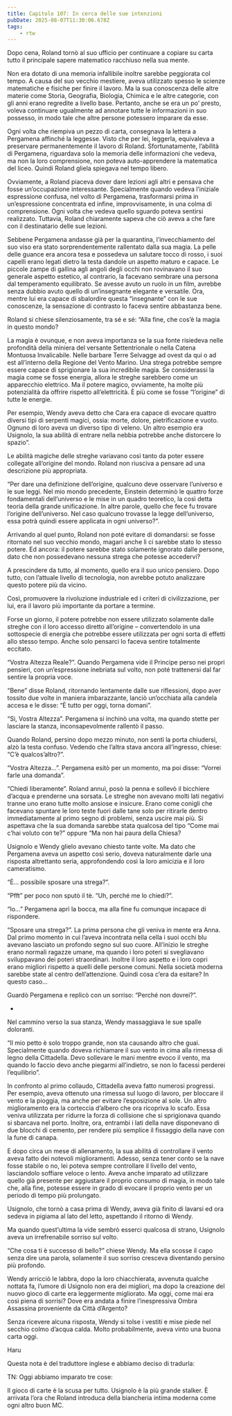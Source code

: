 ```yaml
---
title: Capitolo 107: In cerca delle sue intenzioni
pubDate: 2025-08-07T11:30:06.678Z
tags:
    - rtw
---
```







Dopo cena, Roland tornò al suo ufficio per continuare a copiare su carta tutto il principale sapere matematico racchiuso nella sua mente.






Non era dotato di una memoria infallibile inoltre sarebbe peggiorata col tempo. A causa del suo vecchio mestiere, aveva utilizzato spesso le scienze matematiche e fisiche per finire il lavoro. Ma la sua conoscenza delle altre materie come Storia, Geografia, Biologia, Chimica e le altre categorie, con gli anni erano regredite a livello base. Pertanto, anche se era un po’ presto, voleva continuare ugualmente ad annotare tutte le informazioni in suo possesso, in modo tale che altre persone potessero imparare da esse.






Ogni volta che riempiva un pezzo di carta, consegnava la lettera a Pergamena affinché la leggesse. Visto che per lei, leggerla, equivaleva a preservare permanentemente il lavoro di Roland. Sfortunatamente, l’abilità di Pergamena, riguardava solo la memoria delle informazioni che vedeva, ma non la loro comprensione, non poteva auto-apprendere la matematica del liceo. Quindi Roland gliela spiegava nel tempo libero.






Ovviamente, a Roland piaceva dover dare lezioni agli altri e pensava che fosse un’occupazione interessante. Specialmente quando vedeva l’iniziale espressione confusa, nel volto di Pergamena, trasformarsi prima in un’espressione concentrata ed infine, improvvisamente, in una colma di comprensione. Ogni volta che vedeva quello sguardo poteva sentirsi realizzato. Tuttavia, Roland chiaramente sapeva che ciò aveva a che fare con il destinatario delle sue lezioni.






Sebbene Pergamena andasse già per la quarantina, l’invecchiamento del suo viso era stato sorprendentemente rallentato dalla sua magia. La pelle delle guance era ancora tesa e possedeva un salutare tocco di rosso, i suoi capelli erano legati dietro la testa dandole un aspetto maturo e capace. Le piccole zampe di gallina agli angoli degli occhi non rovinavano il suo generale aspetto estetico, al contrario, la facevano sembrare una persona dal temperamento equilibrato. Se avesse avuto un ruolo in un film, avrebbe senza dubbio avuto quello di un’insegnante elegante e versatile. Ora, mentre lui era capace di sbalordire questa “insegnante” con le sue conoscenze, la sensazione di contrasto lo faceva sentire abbastanza bene.






Roland si chiese silenziosamente, tra sé e sé: “Alla fine, che cos’è la magia in questo mondo?






La magia è ovunque, e non aveva importanza se la sua fonte risiedeva  nelle profondità della miniera del versante Settentrionale o nella Catena Montuosa Invalicabile. Nelle barbare Terre Selvagge ad ovest da qui o ad est all’interno della Regione del Vento Marino. Una strega potrebbe sempre essere capace di sprigionare la sua incredibile magia. Se considerassi la magia come se fosse energia, allora le streghe sarebbero come un apparecchio elettrico. Ma il potere magico, ovviamente, ha molte più potenzialità da offrire rispetto all’elettricità. Ѐ più come se fosse “l’origine” di tutte le energie. 


  


Per esempio, Wendy aveva detto che Cara era capace di evocare quattro diversi tipi di serpenti magici, ossia: morte, dolore, pietrificazione e vuoto. Ognuno di loro aveva un diverso tipo di veleno. Un altro esempio era Usignolo, la sua abilità di entrare nella nebbia potrebbe anche distorcere lo spazio”.






Le abilità magiche delle streghe variavano così tanto da poter essere collegate all’origine del mondo. Roland non riusciva a pensare ad una descrizione più appropriata.






“Per dare una definizione dell’origine, qualcuno deve osservare l’universo e le sue leggi. Nel mio mondo precedente, Einstein determinò le quattro forze fondamentali dell’universo e le mise in un quadro teoretico, la così detta teoria della grande unificazione. In altre parole, quello che fece fu trovare l’origine dell’universo. Nel caso qualcuno trovasse la legge dell’universo, essa potrà quindi essere applicata in ogni universo?”.


 


Arrivando al quel punto, Roland non poté evitare di domandarsi: se fosse ritornato nel suo vecchio mondo, magari anche lì ci sarebbe stato lo stesso potere. Ed ancora: il potere sarebbe stato solamente ignorato dalle persone, dato che non possedevano nessuna strega che potesse accedervi?






A prescindere da tutto, al momento, quello era il suo unico pensiero. Dopo tutto, con l’attuale livello di tecnologia, non avrebbe potuto analizzare questo potere più da vicino.






Così, promuovere la rivoluzione industriale ed i criteri di civilizzazione, per lui, era il lavoro più importante da portare a termine.






Forse un giorno, il potere potrebbe non essere utilizzato solamente dalle streghe con il loro accesso diretto all’origine – convertendolo in una sottospecie di energia che potrebbe essere utilizzata per ogni sorta di effetti allo stesso tempo. Anche solo pensarci lo faceva sentire totalmente eccitato.






“Vostra Altezza Reale?”. Quando Pergamena vide il Principe perso nei propri pensieri, con un’espressione inebriata sul volto, non poté trattenersi dal far sentire la propria voce.






“Bene” disse Roland, ritornando lentamente dalle sue riflessioni, dopo aver tossito due volte in maniera imbarazzante, lanciò un’occhiata alla candela accesa e le disse: “Ѐ tutto per oggi, torna domani”.






“Sì, Vostra Altezza”. Pergamena si inchinò una volta, ma quando stette per lasciare la stanza, inconsapevolmente rallentò il passo.






Quando Roland, persino dopo mezzo minuto, non sentì la porta chiudersi, alzò la testa confuso. Vedendo che l’altra stava ancora all’ingresso, chiese: “C’è qualcos’altro?”.






“Vostra Altezza…”. Pergamena esitò per un momento, ma poi disse: “Vorrei farle una domanda”.






“Chiedi liberamente”. Roland annuì, posò la penna e sollevò il bicchiere d’acqua e prenderne una sorsata. Le streghe non avevano molti lati negativi tranne uno erano tutte molto ansiose e insicure. Erano come conigli che facevano spuntare le loro teste fuori dalle tane solo per ritirarle dentro immediatamente al primo segno di problemi, senza uscire mai più. Si aspettava che la sua domanda sarebbe stata qualcosa del tipo “Come mai c’hai voluto con te?” oppure “Ma non hai paura della Chiesa?






Usignolo e Wendy glielo avevano chiesto tante volte. Ma dato che Pergamena aveva un aspetto così serio, doveva naturalmente darle una risposta altrettanto seria, approfondendo così la loro amicizia e il loro cameratismo.






“Ѐ… possibile sposare una strega?”.






“Pfft” per poco non sputò il tè. “Uh, perché me lo chiedi?”.






“Io…” Pergamena aprì la bocca, ma alla fine fu comunque incapace di rispondere.






“Sposare una strega?”. La prima persona che gli veniva in mente era Anna. Dal primo momento in cui l’aveva incontrata nella cella i suoi occhi blu avevano lasciato un profondo segno sul suo cuore. All’inizio le streghe erano normali ragazze umane, ma quando i loro poteri si svegliavano sviluppavano dei poteri straordinari. Inoltre il loro aspetto e i loro copri erano migliori rispetto a quelli delle persone comuni. Nella società moderna sarebbe state al centro dell’attenzione. Quindi cosa c’era da esitare? In questo caso…






Guardò Pergamena e replicò con un sorriso: “Perché non dovrei?”.


*


Nel cammino verso la sua stanza, Wendy massaggiava le sue spalle doloranti.


“Il mio petto è solo troppo grande, non sta causando altro che guai. Specialmente quando doveva richiamare il suo vento in cima alla rimessa di legno della  Cittadella. Devo sollevare le mani mentre evoco il vento, ma quando lo faccio devo anche piegarmi all’indietro, se non lo facessi perderei l’equilibrio”.


In confronto al primo collaudo, Cittadella aveva fatto numerosi progressi. Per esempio, aveva ottenuto una rimessa sul luogo di lavoro, per bloccare il vento e la pioggia, ma anche per evitare l’esposizione al sole. Un altro miglioramento era la corteccia d’albero che ora ricopriva lo scafo. Essa veniva utilizzata per ridurre la forza di collisione che si sprigionava quando si sbarcava nel porto. Inoltre, ora, entrambi i lati della nave disponevano di due blocchi di cemento, per rendere più semplice il fissaggio della nave con la fune di canapa.


E dopo circa un mese di allenamento, la sua abilità di controllare il vento aveva fatto dei notevoli miglioramenti. Adesso, senza tener conto se la nave fosse stabile o no, lei poteva sempre controllare il livello del vento, lasciandolo soffiare veloce o lento. Aveva anche imparato ad utilizzare quello già presente per aggiustare il proprio consumo di magia, in modo tale che, alla fine, potesse essere in grado di evocare il proprio vento per un periodo di tempo più prolungato.


Usignolo, che tornò a casa prima di Wendy, aveva già finito di lavarsi ed ora sedeva in pigiama al lato del letto, aspettando il ritorno di Wendy.


Ma quando quest’ultima la vide sembrò esserci qualcosa di strano, Usignolo aveva un irrefrenabile sorriso sul volto.


“Che cosa ti è successo di bello?” chiese Wendy. Ma ella scosse il capo senza dire una parola, solamente il suo sorriso cresceva diventando persino più profondo.


Wendy arricciò le labbra, dopo la loro chiacchierata, avvenuta qualche nottata fa, l’umore di Usignolo non era dei migliori, ma dopo la creazione del nuovo gioco di carte era leggermente migliorato.  Ma oggi, come mai era così piena di sorrisi? Dove era andata a finire l’inespressiva Ombra Assassina proveniente da Città d’Argento?


Senza ricevere alcuna risposta, Wendy si tolse i vestiti e mise piede nel secchio colmo d’acqua calda. Molto probabilmente, aveva vinto una buona carta oggi.




Haru


Questa nota è del traduttore inglese e abbiamo deciso di tradurla:


TN: Oggi abbiamo imparato tre cose:


Il gioco di carte è la scusa per tutto.
Usignolo è la più grande stalker.
Ѐ arrivata l’ora che Roland introduca della biancheria intima moderna come ogni altro buon MC.                                 


                                



